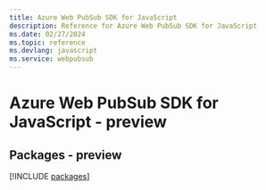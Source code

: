 ```yaml
---
title: Azure Web PubSub SDK for JavaScript
description: Reference for Azure Web PubSub SDK for JavaScript
ms.date: 02/27/2024
ms.topic: reference
ms.devlang: javascript
ms.service: webpubsub
---
```

# Azure Web PubSub SDK for JavaScript - preview
## Packages - preview
[!INCLUDE [packages](web-pubsub-index.md)]
